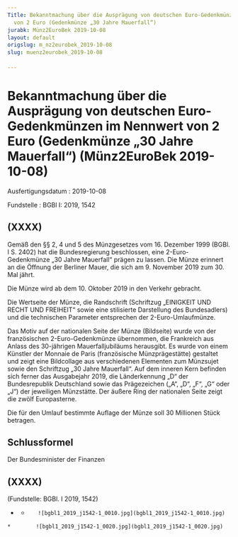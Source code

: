 ```yaml
---
Title: Bekanntmachung über die Ausprägung von deutschen Euro-Gedenkmünzen im Nennwert
  von 2 Euro (Gedenkmünze „30 Jahre Mauerfall“)
jurabk: Münz2EuroBek 2019-10-08
layout: default
origslug: m_nz2eurobek_2019-10-08
slug: muenz2eurobek_2019-10-08

---
```


# Bekanntmachung über die Ausprägung von deutschen Euro-Gedenkmünzen im Nennwert von 2 Euro (Gedenkmünze „30 Jahre Mauerfall“) (Münz2EuroBek 2019-10-08)

Ausfertigungsdatum
:   2019-10-08

Fundstelle
:   BGBl I: 2019, 1542


## (XXXX)

Gemäß den §§ 2, 4 und 5 des Münzgesetzes vom 16. Dezember 1999 (BGBl. I S. 2402) hat die Bundesregierung beschlossen, eine 2-Euro-Gedenkmünze „30 Jahre Mauerfall“ prägen zu lassen. Die Münze erinnert an die Öffnung der Berliner Mauer, die sich am 9. November 2019 zum 30. Mal jährt.

Die Münze wird ab dem 10. Oktober 2019 in den Verkehr gebracht.

Die Wertseite der Münze, die Randschrift (Schriftzug „EINIGKEIT UND RECHT UND FREIHEIT“ sowie eine stilisierte Darstellung des Bundesadlers) und die technischen Parameter entsprechen der 2-Euro-Umlaufmünze.

Das Motiv auf der nationalen Seite der Münze (Bildseite) wurde von der französischen 2-Euro-Gedenkmünze übernommen, die Frankreich aus Anlass des 30-jährigen Mauerfalljubiläums herausgibt. Es wurde von einem Künstler der Monnaie de Paris (französische Münzprägestätte) gestaltet und zeigt eine Bildcollage aus verschiedenen Elementen zum Münzsujet sowie den Schriftzug „30 Jahre Mauerfall“. Auf dem inneren Kern befinden sich ferner das Ausgabejahr 2019, die Länderkennung „D“ der Bundesrepublik Deutschland sowie das Prägezeichen („A“, „D“, „F“, „G“ oder „J“) der jeweiligen Münzstätte. Der
äußere Ring              der nationalen Seite zeigt die zwölf Europasterne.

Die für den Umlauf bestimmte Auflage der Münze soll 30 Millionen Stück betragen.


## Schlussformel

Der Bundesminister der Finanzen


## (XXXX)

(Fundstelle: BGBl. I 2019, 1542)


*    *        ![bgbl1_2019_j1542-1_0010.jpg](bgbl1_2019_j1542-1_0010.jpg)
    *        ![bgbl1_2019_j1542-1_0020.jpg](bgbl1_2019_j1542-1_0020.jpg)


